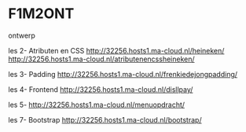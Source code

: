 # F1M2ONT
ontwerp

les 2- Atributen en CSS http://32256.hosts1.ma-cloud.nl/heineken/
http://32256.hosts1.ma-cloud.nl/atributenencssheineken/

les 3- Padding http://32256.hosts1.ma-cloud.nl/frenkiedejongpadding/

les 4- Frontend http://32256.hosts1.ma-cloud.nl/disllpay/

les 5- http://32256.hosts1.ma-cloud.nl/menuopdracht/

les 7- Bootstrap http://32256.hosts1.ma-cloud.nl/bootstrap/


